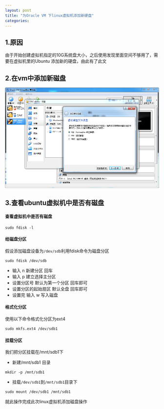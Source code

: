 ```yaml
---
layout: post
title: "为Oracle VM 下linux虚拟机添加新硬盘"
categories:  
---
```



##  1.原因
由于开始创建虚拟机指定的10G系统盘大小，之后使用发现里面空间不够用了，需要在虚拟机里的Ubuntu 添加新的硬盘，由此有了此文

## 2.在vm中添加新磁盘
![添加磁盘](/assets/img/vm-adddisk.png)


## 3.查看ubuntu虚拟机中是否有磁盘

#### 查看虚拟机中是否有磁盘

```shell
sudo fdisk -l
```

#### 给磁盘分区

假设添加磁盘设备为`/dev/sdb`利用fdisk命令为磁盘分区

```shell
sudo fdisk /dev/sdb
```
	
- 输入 n 新建分区 回车
- 输入 p 建立选择主分区
- 设置分区号 默认为第一个分区 回车即可
- 设置分区的起始扇区 默认全盘 回车即可
- 设置完 输入 w 写入磁盘 

#### 格式化分区

使用以下命令格式化分区为ext4

```shell
sudo mkfs.ext4 /dev/sdb1 
```	

#### 挂载分区

我们把分区挂载在/mnt/sdb1下
- 新建/mnt/sdb1 目录
```shell
mkdir -p /mnt/sdb1
```
- 挂载`/dev/sdb1`到`/mnt/sdb1`目录下
```shell
sudo mount /dev/sdb1 /mnt/sdb1
```

就此操作完成此次linux虚拟机添加磁盘操作